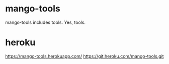 # mango-tools

mango-tools includes tools. Yes, tools.

# heroku

https://mango-tools.herokuapp.com/
https://git.heroku.com/mango-tools.git

